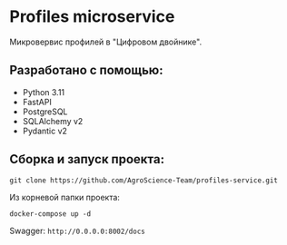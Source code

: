 # Profiles microservice
Микровервис профилей в "Цифровом двойнике".

## Разработано с помощью:
- Python 3.11
- FastAPI
- PostgreSQL 
- SQLAlchemy v2
- Pydantic v2

## Сборка и запуск проекта:
    git clone https://github.com/AgroScience-Team/profiles-service.git
    
Из корневой папки проекта:

    docker-compose up -d 

Swagger: `http://0.0.0.0:8002/docs`
